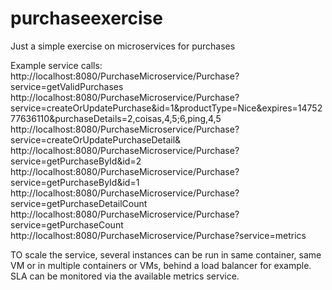 # purchaseexercise
Just a simple exercise on microservices for purchases

Example service calls:
http://localhost:8080/PurchaseMicroservice/Purchase?service=getValidPurchases
http://localhost:8080/PurchaseMicroservice/Purchase?service=createOrUpdatePurchase&id=1&productType=Nice&expires=1475277636110&purchaseDetails=2,coisas,4,5;6,ping,4,5
http://localhost:8080/PurchaseMicroservice/Purchase?service=createOrUpdatePurchaseDetail&
http://localhost:8080/PurchaseMicroservice/Purchase?service=getPurchaseById&id=2
http://localhost:8080/PurchaseMicroservice/Purchase?service=getPurchaseById&id=1
http://localhost:8080/PurchaseMicroservice/Purchase?service=getPurchaseDetailCount
http://localhost:8080/PurchaseMicroservice/Purchase?service=getPurchaseCount
http://localhost:8080/PurchaseMicroservice/Purchase?service=metrics

TO scale the service, several instances can be run in same container, same VM or in multiple containers or VMs, behind a load balancer for example.
SLA can be monitored via the available metrics service.